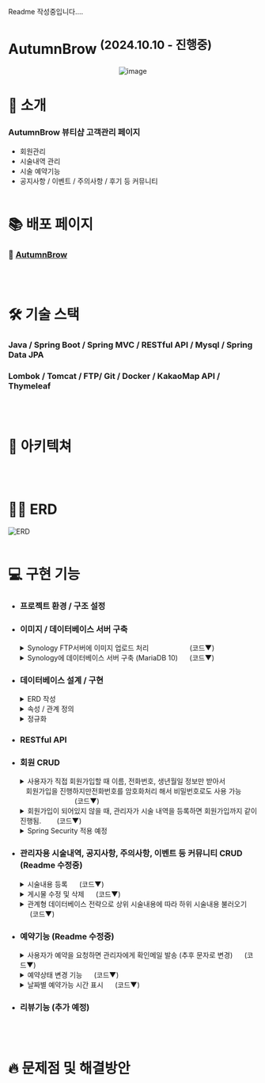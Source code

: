 Readme 작성중입니다....

# AutumnBrow <sup>(2024.10.10 - 진행중)</sup>

<p align="center">
  <img alt="image" src="https://github.com/user-attachments/assets/e89940be-164a-418b-ab23-e3a28e398589" />
</p>

# 💌 소개
### AutumnBrow 뷰티샵 고객관리 페이지
- 회원관리
- 시술내역 관리
- 시술 예약기능
- 공지사항 / 이벤트 / 주의사항 / 후기 등 커뮤니티
<br><br>

# 📚 배포 페이지
### 🤨 [AutumnBrow](http://autumnbrow.hhjnn92.synology.me:8080/)
<br><br>

# 🛠️ 기술 스택
### Java / Spring Boot / Spring MVC / RESTful API / Mysql / Spring Data JPA <br>
### Lombok / Tomcat / FTP/  Git / Docker / KakaoMap API / Thymeleaf 
<br><br>

# 🔀 아키텍쳐
<br><br>

# ⛓️‍💥 ERD
![ERD](https://github.com/user-attachments/assets/9de29eff-d6a6-40ba-9b70-2589c6fb416f)
<br><br>

# 💻 구현 기능
- ### 프로젝트 환경 / 구조 설정
- ### 이미지 / 데이터베이스 서버 구축
  <details>
    <summary> Synology FTP서버에 이미지 업로드 처리 &nbsp;&nbsp;&nbsp;&nbsp;&nbsp;&nbsp;&nbsp;&nbsp;&nbsp;&nbsp;&nbsp;&nbsp;&nbsp;&nbsp;&nbsp;&nbsp;&nbsp;&nbsp;&nbsp;&nbsp;(코드▼)</summary>
    <br>
    
    <h2>FTP 연결, 업로드, 연결해제 컴포넌트 클래스 작성 후, 필요한 service에서 사용.</h2>
  
    ```java
      @Component
      public class FtpUtil {
      private static final String FTP_SERVER = // FTP 서버 주소;
      private static final int FTP_PORT = // FTP 포트 번호;
      private static final String FTP_USER = // FTP 사용자명;
      private static final String FTP_PASS = // FTP 비밀번호;
  
      private FTPClient ftpClient;
  
      public FtpUtil() {
          ftpClient = new FTPClient();
      }
  
      // FTP 서버에 연결
      public void connect() throws IOException {
          ftpClient.connect(FTP_SERVER, FTP_PORT);
          boolean success = ftpClient.login(FTP_USER, FTP_PASS);
          if (!success) {
              throw new IOException("FTP 서버 로그인 실패");
          }
          ftpClient.enterLocalPassiveMode();
          ftpClient.setFileType(FTP.BINARY_FILE_TYPE);
      }

      // 파일 업로드
      public boolean uploadFile(String remoteFilePath, File localFile) throws IOException {
          try (InputStream inputStream = new FileInputStream(localFile)) {
              boolean done = ftpClient.storeFile(remoteFilePath, inputStream);
              if (!done) {
                  throw new IOException("파일 업로드 실패");
              }
              return true;
          }
      }
      
      // FTP 연결 종료
      public void disconnect() {
        if (ftpClient.isConnected()) {
            try {
                ftpClient.logout();
                ftpClient.disconnect();
            } catch (IOException e) {
                e.printStackTrace();
            }
        }
      }
    ```
    <br>
  
    <h2>UUID를 사용해서 파일명 중복처리 후, service에 따라 폴더명을 다르게 해서 이미지파일 업로드 후 관리.</h2>
    
    ```java
      public void handleFileUpload(PostDTO postDTO) throws IOException {
          ftpUtil.connect(); // FTP 연결
  
          try {
              uploadFile(postDTO.getBeforeImageFile(), postDTO, true);
              uploadFile(postDTO.getAfterImageFile(), postDTO, false);
          } finally {
              ftpUtil.disconnect(); // FTP 연결 종료
          }
      }
  
      private void uploadFile(MultipartFile file, PostDTO postDTO, boolean isBefore) throws IOException {
          if (file != null && !file.isEmpty()) {
              String originalFilename = file.getOriginalFilename();
              String fileExtension = originalFilename.substring(originalFilename.lastIndexOf("."));
              String uniqueFileName = UUID.randomUUID().toString() + fileExtension;
              File localFile = new File(System.getProperty("java.io.tmpdir") + "/" + uniqueFileName);
              file.transferTo(localFile);
              ftpUtil.uploadFile("/AutumnBrow/BeforeAndAfter/" + uniqueFileName, localFile);
  
              if (isBefore) {
                  postDTO.setBeforeImageUrl(uniqueFileName);
              } else {
                  postDTO.setAfterImageUrl(uniqueFileName);
              }
              localFile.delete();
          }
      }
    ```

  </details>
  
  <details>
    <summary> Synology에 데이터베이스 서버 구축 (MariaDB 10) &nbsp;&nbsp;&nbsp;&nbsp;&nbsp;(코드▼)</summary>
    <br>
    
    **MariaDB서버를 구축했지만 Mysql과 호환 가능.**
  
  ![image](https://github.com/user-attachments/assets/06b01770-4445-44fd-8cb8-38133e6e5bf7)

    
    <br>
  
    <h2>localhost 대신 구축한 데이터베이스 서버 사용.</h2>
    
  ```java
      spring.datasource.url=jdbc:mysql://ip주소:3306/DataBase명?serverTimezone=Asia/Seoul&characterEncoding=UTF-8
      spring.datasource.username=ID
      spring.datasource.password=PW
      spring.datasource.driver-class-name=com.mysql.cj.jdbc.Driver
    ```

  </details>

- ### 데이터베이스 설계 / 구현
  <details>
    <summary> ERD 작성</summary>
  </details>
    <details>
    <summary> 속성 / 관계 정의</summary>
  </details>
    <details>
    <summary> 정규화</summary>
  </details>

- ### RESTful API
- ### 회원 CRUD
  <details>
    <summary> 사용자가 직접 회원가입할 때 이름, 전화번호, 생년월일 정보만 받아서 <br>
    &nbsp;&nbsp;&nbsp;회원가입을 진행하지만전화번호를 암호화처리 해서 비밀번호로도 사용 가능 &nbsp;&nbsp;&nbsp;&nbsp;&nbsp;&nbsp;&nbsp;&nbsp;&nbsp;&nbsp;&nbsp;&nbsp;&nbsp;&nbsp;&nbsp;&nbsp;&nbsp;&nbsp;&nbsp;&nbsp;&nbsp;&nbsp;&nbsp;&nbsp;&nbsp;&nbsp;&nbsp;&nbsp;(코드▼)</summary>
    <br>
    
    <h2>전화번호 암호화 후 비밀번호로 사용 (AES방식에서 Hash방식으로 전환 예정)</h2>
  
    ```java
    private static final String ALGORITHM = "AES";
    private static final byte[] keyValue = "0123456789abcdef".getBytes(); // 16-byte secret key

    // 암호화 메서드
    public static String encrypt(String data) throws Exception {
        SecretKeySpec key = new SecretKeySpec(keyValue, ALGORITHM);
        Cipher cipher = Cipher.getInstance(ALGORITHM);
        cipher.init(Cipher.ENCRYPT_MODE, key);
        byte[] encryptedValue = cipher.doFinal(data.getBytes());
        return Base64.getEncoder().encodeToString(encryptedValue);
    }
    ```
    ```java
    public void userRegister(String name, String phone, Date birthDay){
        User user = new User();
        user.setName(name);
        user.setPhone(phone);
        try {
            user.setPassword(EncryptionUtil.encrypt(phone));
        } catch (Exception e) {
            throw new IllegalStateException("전화번호 암호화 실패", e);
        }

        user.setBirthDay(birthDay);
        user.setTreatmentCount(0L);
        user.setFirstVisitDate(new Date());
        user.setIsDeleted("N");

        // 중복 회원 검증
        userDuplicate(user);

        userRepository.save(user);
    }
    ```
    **결과**<br>
    ![암호화](https://github.com/user-attachments/assets/bc55bc4e-dfc9-47fd-b3c6-4806574aec61)
    
    ![회원가입](https://github.com/user-attachments/assets/b8c206eb-053b-486e-8a07-ea8963444f25)
  
    ![로그인](https://github.com/user-attachments/assets/bff56aa2-4817-4181-80af-c6ff095a19ed)


  </details>
  <details>
    <summary> 회원가입이 되어있지 않을 때, 관리자가 시술 내역을 등록하면 회원가입까지 같이 진행됨. &nbsp;&nbsp;&nbsp;&nbsp;&nbsp;&nbsp;&nbsp;(코드▼)</summary>
    <br>
    
    <h2>입력한 정보를 사용해서 회원가입 진행, 이미 회원이라면 회원가입은 진행하지 않음</h2>

    ```java
    public void postCreate(PostDTO postDTO) throws Exception {
        Post post = new Post();

        Optional<User> findUser = userRepository.findByNameAndPhone(postDTO.getName(), postDTO.getPhone());

        User user;
        if (findUser.isPresent()) {
            user = findUser.get(); // 기존 사용자
            user.setTreatmentCount(user.getTreatmentCount() + 1L); // 방문횟수 1 증가
        } else {
            user = createUser(postDTO); // 새로운 사용자 생성
        }

    .
    .
    .
    .

    private User createUser(PostDTO postDTO) throws Exception {
        User user = new User();
        user.setName(postDTO.getName());
        user.setPhone(postDTO.getPhone());
        user.setPassword(EncryptionUtil.encrypt(postDTO.getPhone()));
        user.setBirthDay(Optional.ofNullable(postDTO.getBirthDay()).orElse(new Date()));
        Role role = roleRepository.findById(2L)
                .orElseThrow(() -> new IllegalArgumentException("Role ID 2 not found"));
        user.setRole(role);
        user.setTreatmentCount(1L);
        user.setFirstVisitDate(new Date());
        user.setIsDeleted("N");

        return userRepository.save(user); // 새로운 사용자 저장
    }
    ```
    
  </details>
  <details>
    <summary> Spring Security 적용 예정</summary>
  </details>

- ### 관리자용 시술내역, 공지사항, 주의사항, 이벤트 등 커뮤니티 CRUD (Readme 수정중)
  <details>
    <summary> 시술내용 등록 &nbsp;&nbsp;&nbsp;&nbsp;&nbsp;(코드▼)</summary>
    <br>

    <h2>데이터베이스에 있는 시술내용 외에 다른 시술내용을 입력하고 싶을 경우, 직접입력 필드를 제공하여 조건에 따라 로직 처리</h2>
  
    ![등록](https://github.com/user-attachments/assets/bb05b259-bb90-48b8-a5fa-2c4f6984dddd)
  
    <br>

    시술내용(대분류), 세부내용(소뷴류) 둘 다 직접입력일 때
    ```java
    if (postDTO.getParentTreatment() == null){
      String directParentTreatment = postDTO.getDirectParentTreatment();
      String directChildTreatment = postDTO.getDirectChildTreatment();

      if (directParentTreatment != null && !directParentTreatment.isEmpty() && directChildTreatment != null && !directChildTreatment.isEmpty()) {
        // 새 대분류 생성
        parentTreatment = new Treatment();
        parentTreatment.setName(directParentTreatment);
        treatmentRepository.save(parentTreatment); // 대분류 저장

        // 새 소분류 생성
        childTreatment = new Treatment();
        childTreatment.setName(directChildTreatment);
        childTreatment.setParent(parentTreatment); // 소분류의 부모를 대분류로 설정
        treatmentRepository.save(childTreatment); // 소분류 저장
      }
    }
    ```

    시술내용(대분류)는 기존값, 세부내용(소뷴류)는 직접입력일 때
    ```java
    else {
      parentTreatment = treatmentRepository.findById(postDTO.getParentTreatment())
              .orElseThrow(() -> new IllegalArgumentException("존재하지 않는 시술내용입니다."));
    
      if (postDTO.getChildTreatment() == null) {
          String directChildTreatment = postDTO.getDirectChildTreatment();
          if (directChildTreatment != null && !directChildTreatment.isEmpty()) {
              // 새 소분류 생성
              childTreatment = new Treatment();
              childTreatment.setName(directChildTreatment);
              childTreatment.setParent(parentTreatment); // 소분류의 부모를 대분류로 설정
              treatmentRepository.save(childTreatment); // 소분류 저장
            }
        }
    }
    ```

    시술내용(대분류), 세부내용(소뷴류) 둘 다 기존 값이 있을 때
    ```java
    if (postDTO.getParentTreatment() != null && postDTO.getChildTreatment() != null) {
        Treatment existTreatment = treatmentRepository.findById(postDTO.getChildTreatment())
                  .orElseThrow(() -> new IllegalArgumentException("유효하지 않은 소분류 ID"));
        childTreatment = existTreatment; // 기존 소분류 사용
    }
    ```

   <h2>방문경로 입력 항목도 직접입력 필드 제공하여 로직 처리</h2>
   
    ```java

    ```

  </details>

  <details>
    <summary> 게시물 수정 및 삭제 &nbsp;&nbsp;&nbsp;&nbsp;&nbsp;(코드▼)</summary>
    <br>

    ![수정, 휴지통](https://github.com/user-attachments/assets/030ac5cd-08f6-4e7e-8fb1-f569347a1d5a)

    <h2>게시물 수정할 때, 필수값이 아닌 항목들을 null값 처리</h2>

    Service
    ```java
    public PostDTO postListByPostId(Long postId) {
        Post post = postRepository.findById(postId)
                .orElseThrow(() -> new IllegalArgumentException("게시물을 찾을 수 없습니다. :" + postId));

        PostDTO postDTO = new PostDTO();

        postDTO.setPostId(post.getPostId());
        postDTO.setUserId(post.getUser().getUserId()); //유저아이디
        postDTO.setName(post.getUser().getName()); // 이름
        postDTO.setPhone(post.getUser().getPhone()); // 전화번호
        postDTO.setBirthDay(post.getUser().getBirthDay()); // 생년월일
        postDTO.setFirstVisitDate(post.getUser().getFirstVisitDate()); // 첫방문 날짜
        postDTO.setTreatmentCount(post.getUser().getTreatmentCount()); // 방문횟수
        postDTO.setPostId(post.getPostId()); // 시술내용 id
        postDTO.setParentTreatment(post.getParent() != null ? post.getParent().getTreatmentId() : null); // 시술내용 id
        postDTO.setDirectParentTreatment(post.getParent() != null ? post.getParent().getName() : null); // 시술내용
        postDTO.setChildTreatment(post.getChild() != null ? post.getChild().getTreatmentId() : null); // 세부내용 id
        postDTO.setDirectChildTreatment(post.getChild() != null ? post.getChild().getName() : null); // 세부내용
        postDTO.setVisitId(post.getVisit() != null ? post.getVisit().getVisitId() : null); // 방문경로 id
        postDTO.setVisitPath(post.getVisit() != null ? post.getVisit().getVisitPath() : null); // 방문경로
        postDTO.setTreatmentDate(post.getTreatmentDate()); // 시술날짜
        postDTO.setRetouch(Boolean.valueOf(post.getRetouch())); // 리터치 여부
        postDTO.setRetouchDate(post.getRetouchDate()); // 리터치 날짜
        postDTO.setBeforeImageUrl(post.getBeforeImageUrl()); // 비포
        postDTO.setAfterImageUrl(post.getAfterImageUrl()); // 애프터
        postDTO.setInfo(post.getInfo()); // 비고

        return postDTO;
    }
    ```
          
    ```java

    ```

  </details>
  
  <details>
    <summary> 관계형 데이터베이스 전략으로 상위 시술내용에 따라 하위 시술내용 불러오기 &nbsp;&nbsp;&nbsp;&nbsp;&nbsp;(코드▼)</summary>
    <br>
    
    ![시술내역 등록](https://github.com/user-attachments/assets/1f3cc6cf-35c2-40b2-9e7a-edc44d91f81e)

    <h2>상위 시술의 treatment_id값을 참조하는 관계형 데이터베이스 전략</h2>
    
    ```java
    @Id @GeneratedValue(strategy = GenerationType.IDENTITY)
    private Long treatmentId;

    private String name;

    @ManyToOne
    @JoinColumn(name = "parent_treatmentId")
    private Treatment parent;

    private Long duration;
    ```
    ![관계형](https://github.com/user-attachments/assets/5dc25344-3782-4a96-b270-cb000043343e)

    
    <br>
  
    <h2>parent_treatmentId가 null인 목록을 모두 불러와서 상위 시술내용을 출력</h2>

    <br>
    
    Contoller
    ```java
    @GetMapping("/post/create")
      public String postCreateForm(Model model){
    
      List<Treatment> treatments = treatmentService.treatmentFindParent();
      model.addAttribute("treatments", treatments);
  
      return "post/postCreateForm";
    }
    ```
    Service
    ```java
    public List<Treatment> treatmentFindParent(){
        return treatmentRepository.findAllByParentIsNull();
    }
    ```

    <br>

    <h2>출력된 값을 fetch함수를 사용해 다시 서버로 보내서 해당하는 하위 시술내용 출력</h2>

    <br>

    ```java
    function updateChildTreatments() {
        const parentId = document.getElementById("parentTreatment").value;

        fetch(`/treatment/${parentId}/childTreatment`)
            .then(response => response.json())
            .then(data => {
                const subCategorySelect = document.getElementById("childTreatment");
                subCategorySelect.innerHTML = "";

                const defaultOption = document.createElement("option");
                defaultOption.value = "";
                defaultOption.text = "세부내용 선택";
                subCategorySelect.appendChild(defaultOption)

                console.log(data.forEach(subcategory => {
                    const id = subcategory.treatmentId;
                    const name = subcategory.name;
                    console.log("id "+id + " name "+name);
                }))
    ```
    
    Controller
    ```java
    @GetMapping("/treatment/{parentId}/childTreatment")
    @ResponseBody
    public List<Treatment> getChildTreatment(@PathVariable Long parentId) {
        return treatmentService.findChildTreatment(parentId);
    }
    ```
    Service
    ```java
    public List<Treatment> findChildTreatment(Long parentId) {
        return treatmentRepository.findAllByParent_TreatmentId(parentId);
    }
    ```


  </details>

- ### 예약기능 (Readme 수정중)
  <details>
    <summary> 사용자가 예약을 요청하면 관리자에게 확인메일 발송 (추후 문자로 변경) &nbsp;&nbsp;&nbsp;&nbsp;&nbsp;(코드▼)</summary>
    <br>
    
    Controller
    ```java
    @PostMapping("/reservation/create")
    public String reservationCreate(@ModelAttribute ReservationDTO reservationDTO, HttpSession session) {
        User sessionUser = (User) session.getAttribute("user");
        Long userId = sessionUser.getUserId();

        try {
            reservationService.reservationCreate(reservationDTO);

            try {
                String to = "**@**.com";
                String subject = "예약요청 메일입니다.";

                String name = reservationDTO.getName();
                String parentName = reservationDTO.getParentName();
                String childName = reservationDTO.getChildName();
                String date = String.valueOf(reservationDTO.getReservationDate());
                String startTime = String.valueOf(reservationDTO.getReservationStartTime());

                String text = name + "님  / " + date + " / " + startTime + " / " + parentName + "/" + childName + " ";

                mailService.sendMail(to, subject, text);
                return "redirect:/reservation/" + userId + "/ownList";
            } catch (MessagingException e){
                return "실패" + e.getMessage();
            }

        } catch (IllegalArgumentException e) {
            return "redirect:/reservation/create?exist=true";
        }

    }
    ```
    
    Service
    ```java
    public void sendMail(String to, String subject, String text) throws MessagingException{

        MimeMessage message = mailSender.createMimeMessage();
        MimeMessageHelper helper = new MimeMessageHelper(message, "utf-8");

        // 이메일 설정
        helper.setTo(to); // 수신자
        helper.setSubject(subject); // 메일 제목
        helper.setText(text, true); // 내용, HTML 여부

        // 메일 발송
        mailSender.send(message);
    }
    ```
    
    ![메일](https://github.com/user-attachments/assets/90220dbb-6b46-479e-a1e5-6933e06f8d9e)

  </details> 

  <details>
    <summary> 예약상태 변경 기능 &nbsp;&nbsp;&nbsp;&nbsp;&nbsp;(코드▼)</summary>
    <br>
    
    Controller
    ```java
    
    ```
    
    Service
    ```java
    
    ```
    
    ![예약상태변경1](https://github.com/user-attachments/assets/3335c1e8-cad0-4917-950e-9381e9c79746)
    ![예약상태변경2](https://github.com/user-attachments/assets/328b3893-1b38-4c41-8c05-cbc011d4cb40)

  </details> 

  <details>
    <summary> 날짜별 예약가능 시간 표시 &nbsp;&nbsp;&nbsp;&nbsp;&nbsp;(코드▼)</summary>
    <br>
    
    Controller
    ```java
    
    ```
    
    Service
    ```java
    
    ```

    ![날짜별 예약가능시간1](https://github.com/user-attachments/assets/6fc3ad3c-0fa5-4b59-946f-fe708700a808)
    ![날짜별 예약가능시간2](https://github.com/user-attachments/assets/cd13b30f-6eff-4008-8fa8-38eacbd1b8af)


  </details> 

  
- ### 리뷰기능 (추가 예정)

<br><br>

# 🔥 문제점 및 해결방안

<br><br>


